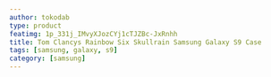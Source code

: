 ```yaml
---
author: tokodab
type: product
featimg: 1p_331j_IMvyXJozCYj1cTJZBc-JxRnhh
title: Tom Clancys Rainbow Six Skullrain Samsung Galaxy S9 Case
tags: [samsung, galaxy, s9]
category: [samsung]
---
```

